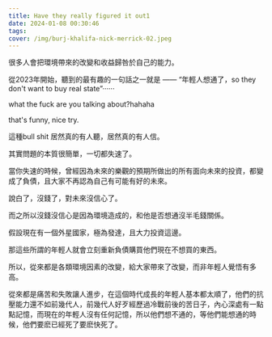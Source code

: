 ```yaml
---
title: Have they really figured it out1
date: 2024-01-08 00:30:46
tags:
cover: /img/burj-khalifa-nick-merrick-02.jpeg
---
```


很多人會把環境帶來的改變和收益歸咎於自己的能力。

從2023年開始，聽到的最有趣的一句話之一就是 —— “年輕人想通了，so they don't want to buy real state”······

what the fuck are you talking about?hahaha

that's funny, nice try.

這種bull shit 居然真的有人聽，居然真的有人信。

其實問題的本質很簡單，一切都失速了。

當你失速的時候，曾經因為未來的樂觀的預期所做出的所有面向未來的投資，都變成了負債，且大家不再認為自己有可能有好的未來。

說白了，沒錢了，對未來沒信心了。

而之所以沒錢沒信心是因為環境造成的，和他是否想通沒半毛錢關係。

假設現在有一個外星國家，極為發達，且大力投資這邊。

那這些所謂的年輕人就會立刻重新負債購買他們現在不想買的東西。

所以，從來都是各類環境因素的改變，給大家帶來了改變，而非年輕人覺悟有多高。

從來都是痛苦和失敗讓人進步，在這個時代成長的年輕人基本都太順了，他們的抗壓能力還不如前幾代人，前幾代人好歹經歷過冷戰前後的苦日子，內心深處有一點點記憶，而現在的年輕人沒有任何記憶，所以他們想不通的，等他們能想通的時候，他們要麽已經死了要麽快死了。
